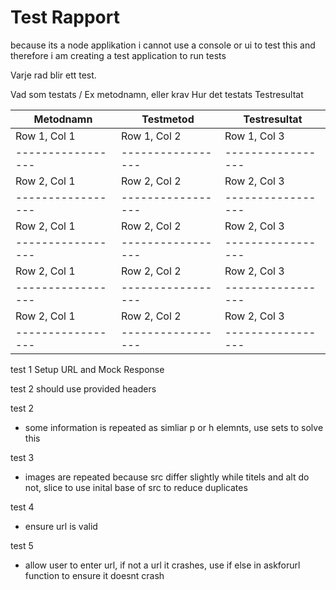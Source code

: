 # Test Rapport

because its a node applikation i cannot use a console or ui to test this and therefore i am creating a test application to run tests

Varje rad blir ett test.


Vad som testats / Ex metodnamn, eller krav
Hur det testats
Testresultat

|Metodnamn        | Testmetod       | Testresultat    |
|-----------------|-----------------|-----------------|
| Row 1, Col 1    | Row 1, Col 2    | Row 1, Col 3    |
|-----------------|-----------------|-----------------|
| Row 2, Col 1    | Row 2, Col 2    | Row 2, Col 3    |
|-----------------|-----------------|-----------------|
| Row 2, Col 1    | Row 2, Col 2    | Row 2, Col 3    |
|-----------------|-----------------|-----------------|
| Row 2, Col 1    | Row 2, Col 2    | Row 2, Col 3    |
|-----------------|-----------------|-----------------|
| Row 2, Col 1    | Row 2, Col 2    | Row 2, Col 3    |
|-----------------|-----------------|-----------------|

test 1 
Setup URL and Mock Response

test 2 
should use provided headers

test 2
- some information is repeated as simliar p or h elemnts, use sets to solve this 

test 3
- images are repeated because src differ slightly while titels and alt do not, slice to use inital base of src to reduce duplicates

test 4
- ensure url is valid 

test 5
- allow user to enter url, if not a url it crashes, use if else in askforurl function to ensure it doesnt crash

